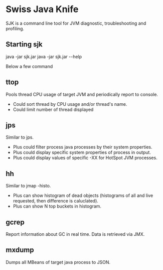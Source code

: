 Swiss Java Knife
=========


SJK is a command line tool for JVM diagnostic, troubleshooting and profiling.

Starting sjk
----

java -jar sjk.jar <arguments>
java -jar sjk.jar --help

Below a few command

ttop
----

Pools thread CPU usage of target JVM and periodically report to console.

 - Could sort thread by CPU usage and/or thread's name.
 - Could limit number of thread displayed

jps
----

Similar to jps. 

- Plus could filter process java processes by their system properties.
- Plus could display specific system properties of process in output.
- Plus could display values of specific -XX for HotSpot JVM processes. 

hh
----

Similar to jmap -histo.

- Plus can show histogram of dead objects (histograms of all and live requested, then difference is caluclated).
- Plus can show N top buckets in histogram.

gcrep
-----

Report information about GC in real time. Data is retrieved via JMX.

mxdump
-----

Dumps all MBeans of target java process to JSON.
